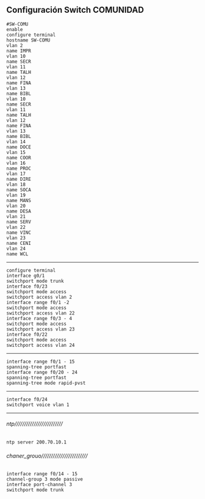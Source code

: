 ## Configuración Switch COMUNIDAD
    #SW-COMU
    enable
    configure terminal
    hostname SW-COMU
    vlan 2
    name IMPR
    vlan 10
    name SECR
    vlan 11
    name TALH
    vlan 12
    name FINA
    vlan 13
    name BIBL
    vlan 10
    name SECR
    vlan 11
    name TALH
    vlan 12
    name FINA
    vlan 13
    name BIBL
    vlan 14
    name DOCE
    vlan 15
    name COOR
    vlan 16
    name PROC
    vlan 17
    name DIRE
    vlan 18
    name SOCA
    vlan 19
    name MANS
    vlan 20
    name DESA
    vlan 21
    name SERV
    vlan 22
    name VINC
    vlan 23
    name CENI
    vlan 24
    name WCL
---
    configure terminal
    interface g0/1
    switchport mode trunk
    interface f0/23
    switchport mode access
    switchport access vlan 2
    interface range f0/1 -2
    switchport mode access
    switchport access vlan 22
    interface range f0/3 - 4
    switchport mode access
    switchport access vlan 23
    interface f0/22
    switchport mode access
    switchport access vlan 24
---
    interface range f0/1 - 15
    spanning-tree portfast
    interface range f0/20 - 24
    spanning-tree portfast
    spanning-tree mode rapid-pvst
---
    interface f0/24
    switchport voice vlan 1
---
###### ntp/////////////////////////
    ntp server 200.70.10.1
###### chaner_grouo////////////////////////
    interface range f0/14 - 15
    channel-group 3 mode passive
    interface port-channel 3
    switchport mode trunk
